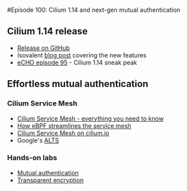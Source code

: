 #Episode 100: Cilium 1.14 and next-gen mutual authentication

## Cilium 1.14 release

* [Release on GitHub](https://github.com/cilium/cilium/releases/tag/v1.14.0)
* Isovalent [blog post](https://isovalent.com/blog/post/cilium-release-114/) covering the new features
* [eCHO episode 95](https://www.youtube.com/live/Sv7XfmT1E-Y?feature=share) - Cilium 1.14 sneak peak

## Effortless mutual authentication

### Cilium Service Mesh
* [Cilium Service Mesh - everything you need to know](https://isovalent.com/blog/post/cilium-service-mesh/)
* [How eBPF streamlines the service mesh](https://thenewstack.io/how-ebpf-streamlines-the-service-mesh/)
* [Cilium Service Mesh on cilium.io](https://cilium.io/use-cases/service-mesh/)
* Google's [ALTS](https://cloud.google.com/docs/security/encryption-in-transit/application-layer-transport-security)

### Hands-on labs
* [Mutual authentication](https://isovalent.com/labs/mutual-authentication-with-cilium/)
* [Transparent encryption](https://isovalent.com/labs/cilium-transparent-encryption-with-ipsec-and-wireguard/)
